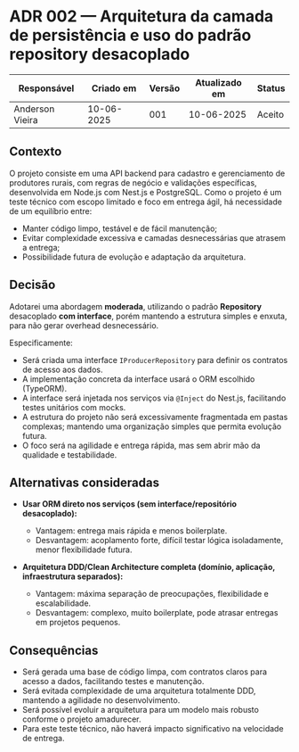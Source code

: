 # ADR 002 — Arquitetura da camada de persistência e uso do padrão repository desacoplado

| Responsável     | Criado em  | Versão | Atualizado em | Status |
| --------------- | ---------- | ------ | ------------- | ------ |
| Anderson Vieira | 10-06-2025 | 001    | 10-06-2025    | Aceito |

## Contexto

O projeto consiste em uma API backend para cadastro e gerenciamento de produtores rurais, com regras de negócio e validações específicas, desenvolvida em Node.js com Nest.js e PostgreSQL. Como o projeto é um teste técnico com escopo limitado e foco em entrega ágil, há necessidade de um equilíbrio entre:

- Manter código limpo, testável e de fácil manutenção;
- Evitar complexidade excessiva e camadas desnecessárias que atrasem a entrega;
- Possibilidade futura de evolução e adaptação da arquitetura.

## Decisão

Adotarei uma abordagem **moderada**, utilizando o padrão **Repository** desacoplado **com interface**, porém mantendo a estrutura simples e enxuta, para não gerar overhead desnecessário.

Especificamente:

- Será criada uma interface `IProducerRepository` para definir os contratos de acesso aos dados.
- A implementação concreta da interface usará o ORM escolhido (TypeORM).
- A interface será injetada nos serviços via `@Inject` do Nest.js, facilitando testes unitários com mocks.
- A estrutura do projeto não será excessivamente fragmentada em pastas complexas; mantendo uma organização simples que permita evolução futura.
- O foco será na agilidade e entrega rápida, mas sem abrir mão da qualidade e testabilidade.

## Alternativas consideradas

- **Usar ORM direto nos serviços (sem interface/repositório desacoplado):**

  - Vantagem: entrega mais rápida e menos boilerplate.
  - Desvantagem: acoplamento forte, difícil testar lógica isoladamente, menor flexibilidade futura.

- **Arquitetura DDD/Clean Architecture completa (domínio, aplicação, infraestrutura separados):**
  - Vantagem: máxima separação de preocupações, flexibilidade e escalabilidade.
  - Desvantagem: complexo, muito boilerplate, pode atrasar entregas em projetos pequenos.

## Consequências

- Será gerada uma base de código limpa, com contratos claros para acesso a dados, facilitando testes e manutenção.
- Será evitada complexidade de uma arquitetura totalmente DDD, mantendo a agilidade no desenvolvimento.
- Será possível evoluir a arquitetura para um modelo mais robusto conforme o projeto amadurecer.
- Para este teste técnico, não haverá impacto significativo na velocidade de entrega.

